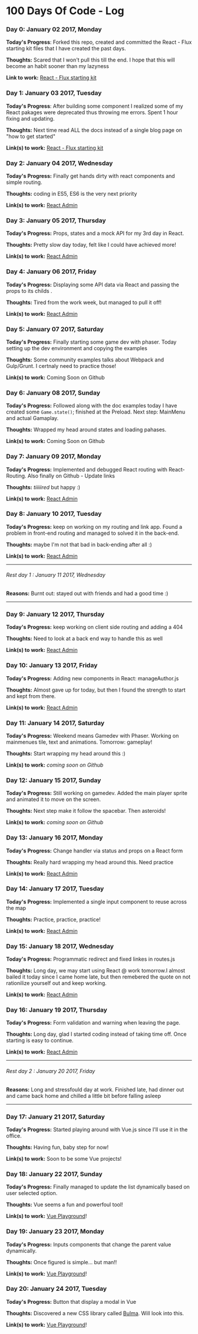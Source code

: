 # 100 Days Of Code - Log

### Day 0: January 02 2017, Monday

**Today's Progress**: Forked this repo, created and committed the React - Flux starting kit
files that I have created the past days.

**Thoughts:** Scared that I won't pull this till the end. I hope that this will become an habit sooner
 than my lazyness

**Link to work:** [React - Flux starting kit](https://github.com/Marmiz/react-flux-starting-kit)


### Day 1: January 03 2017, Tuesday

**Today's Progress**: After building some component I realized some of my React pakages were deprecated thus throwing me errors. Spent 1 hour fixing and updating.

**Thoughts:** Next time read ALL the docs instead of a single blog page on "how to get started"

**Link(s) to work:** [React - Flux starting kit](https://github.com/Marmiz/react-flux-starting-kit)



### Day 2: January 04 2017, Wednesday

**Today's Progress:** Finally get hands dirty with react components and simple routing.

**Thoughts:** coding in ES5, ES6 is the very next priority

**Link(s) to work:** [React Admin](https://github.com/Marmiz/React-Admin-Page)



### Day 3: January 05 2017, Thursday

**Today's Progress:** Props, states and a mock API for my 3rd day in React.

**Thoughts:** Pretty slow day today, felt like I could have achieved more!

**Link(s) to work:** [React Admin](https://github.com/Marmiz/React-Admin-Page)


### Day 4: January 06 2017, Friday

**Today's Progress:** Displaying some API data via React and passing the props to its childs .

**Thoughts:** Tired from the work week, but managed to pull it off!

**Link(s) to work:** [React Admin](https://github.com/Marmiz/React-Admin-Page)



### Day 5: January 07 2017, Saturday

**Today's Progress:** Finally starting some game dev with phaser. Today setting up the dev environment and copying the examples

**Thoughts:** Some community examples talks about Webpack and Gulp/Grunt. I certnaly need to practice those!

**Link(s) to work:** Coming Soon on Github


### Day 6: January 08 2017, Sunday

**Today's Progress:** Followed along with the doc examples today I have created some `Game.state()`; finished at the Preload. Next step: MainMenu and actual Gamaplay.

**Thoughts:** Wrapped my head around states and loading pahases.

**Link(s) to work:** Coming Soon on Github


### Day 7: January 09 2017, Monday

**Today's Progress:** Implemented and debugged React routing with React-Routing. Also finally on Github - Update links

**Thoughts:** *tiiiiired* but happy :)

**Link(s) to work:** [React Admin](https://github.com/Marmiz/React-Admin-Page)


### Day 8: January 10 2017, Tuesday

**Today's Progress:** keep on working on my routing and link app. Found a problem in front-end routing and managed to solved it in the back-end.

**Thoughts:** maybe I'm not that bad in back-ending after all :)

**Link(s) to work:** [React Admin](https://github.com/Marmiz/React-Admin-Page)

-----

###### Rest day 1 : January 11 2017, Wednesday

**Reasons:** Burnt out: stayed out with friends and had a good time :)

---

### Day 9: January 12 2017, Thursday

**Today's Progress:** keep working on client side routing and adding a 404

**Thoughts:** Need to look at a back end way to handle this as well

**Link(s) to work:** [React Admin](https://github.com/Marmiz/React-Admin-Page)



### Day 10: January 13 2017, Friday

**Today's Progress:** Adding new components in React: manageAuthor.js

**Thoughts:** Almost gave up for today, but then I found the strength to start and kept from there.

**Link(s) to work:** [React Admin](https://github.com/Marmiz/React-Admin-Page)


### Day 11: January 14 2017, Saturday

**Today's Progress:** Weekend means Gamedev with Phaser. Working on mainmenues tile, text and animations. Tomorrow: gameplay!

**Thoughts:** Start wrapping my head around this :)

**Link(s) to work:** *coming soon on Github*


### Day 12: January 15 2017, Sunday

**Today's Progress:** Still working on gamedev. Added the main player sprite and animated it to move on the screen.

**Thoughts:** Next step make it follow the spacebar. Then asteroids!

**Link(s) to work:** *coming soon on Github*


### Day 13: January 16 2017, Monday

**Today's Progress:** Change handler via status and props on a React form

**Thoughts:** Really hard wrapping my head around this. Need practice

**Link(s) to work:** [React Admin](https://github.com/Marmiz/React-Admin-Page)


### Day 14: January 17 2017, Tuesday

**Today's Progress:** Implemented a single input component to reuse across the map

**Thoughts:** Practice, practice, practice!

**Link(s) to work:** [React Admin](https://github.com/Marmiz/React-Admin-Page)



### Day 15: January 18 2017, Wednesday

**Today's Progress:** Programmatic redirect and fixed linkes in routes.js

**Thoughts:** Long day, we may start using React @ work tomorrow.I almost bailed it today since I came home late, but then remebered the quote on not rationilize yourself out and keep working.

**Link(s) to work:** [React Admin](https://github.com/Marmiz/React-Admin-Page)


### Day 16: January 19 2017, Thursday

**Today's Progress:** Form validation and warning when leaving the page.

**Thoughts:** Long day, glad I started coding instead of taking time off. Once starting is easy to continue.

**Link(s) to work:** [React Admin](https://github.com/Marmiz/React-Admin-Page)


-----

###### Rest day 2 : January 20 2017, Friday

**Reasons:** Long and stressfould day at work. Finished late, had dinner out and came back home and chilled a little bit before falling asleep

---


### Day 17: January 21 2017, Saturday

**Today's Progress:** Started playing around with Vue.js since I'll use it in the office.

**Thoughts:** Having fun, baby step for now!

**Link(s) to work:** Soon to be some Vue projects!


### Day 18: January 22 2017, Sunday

**Today's Progress:** Finally managed to update the list dynamically based on user selected option.

**Thoughts:** Vue seems a fun and powerfoul tool!

**Link(s) to work:** [Vue Playground](https://github.com/Marmiz/Vue-Playground)!


### Day 19: January 23 2017, Monday

**Today's Progress:** Inputs components that change the parent value dynamically.

**Thoughts:** Once figured is simple... but man!!

**Link(s) to work:** [Vue Playground](https://github.com/Marmiz/Vue-Playground)!


### Day 20: January 24 2017, Tuesday

**Today's Progress:** Button that display a modal in Vue

**Thoughts:** Discovered a new CSS library called [Bulma](http://bulma.io/). Will look into this.

**Link(s) to work:** [Vue Playground](https://github.com/Marmiz/Vue-Playground)!
